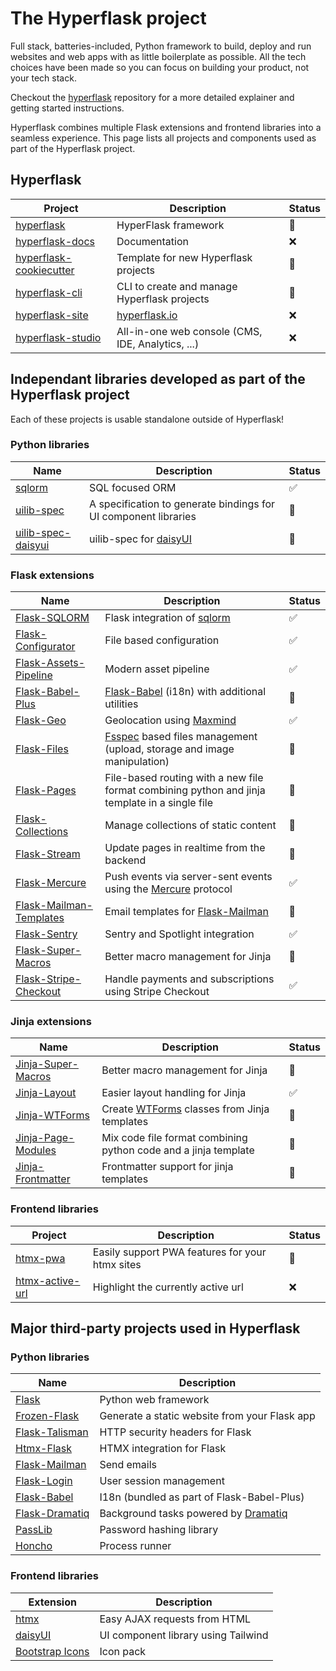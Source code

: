 # The Hyperflask project

Full stack, batteries-included, Python framework to build, deploy and run websites and web apps with as little boilerplate as possible. All the tech choices have been made so you can focus on building your product, not your tech stack.

Checkout the [hyperflask](https://github.com/hyperflask/hyperflask) repository for a more detailed explainer and getting started instructions.

Hyperflask combines multiple Flask extensions and frontend libraries into a seamless experience. This page lists all projects and components used as part of the Hyperflask project.

## Hyperflask

| Project | Description | Status |
| --- | --- | --- |
| [hyperflask](https://github.com/hyperflask/hyperflask) | HyperFlask framework | 🚧 |
| [hyperflask-docs](https://github.com/hyperflask/hyperflask-docs) | Documentation | ❌ |
| [hyperflask-cookiecutter](https://github.com/hyperflask/hyperflask-cookiecutter) | Template for new Hyperflask projects | 🚧 |
| [hyperflask-cli](https://github.com/hyperflask/hyperflask-cli) | CLI to create and manage Hyperflask projects | 🚧 |
| [hyperflask-site](https://github.com/hyperflask/hyperflask-docs) | [hyperflask.io](https://hyperflask.io) | ❌ |
| [hyperflask-studio](https://github.com/hyperflask/hyperflask-studio) | All-in-one web console (CMS, IDE, Analytics, ...) | ❌ |

## Independant libraries developed as part of the Hyperflask project

Each of these projects is usable standalone outside of Hyperflask!

### Python libraries

| Name | Description | Status |
| --- | --- | --- |
| [sqlorm](https://github.com/hyperflask/sqlorm) | SQL focused ORM | ✅ |
| [uilib-spec](https://github.com/hyperflask/uilib-spec) | A specification to generate bindings for UI component libraries | 🚧 |
| [uilib-spec-daisyui](https://github.com/hyperflask/uilib-spec-daisyui) | uilib-spec for [daisyUI](https://daisyui.com) | 🚧 |

### Flask extensions

| Name | Description | Status |
| --- | --- | --- |
| [Flask-SQLORM](https://github.com/hyperflask/flask-sqlorm) | Flask integration of [sqlorm](https://github.com/hyperflask/sqlorm) | ✅ |
| [Flask-Configurator](https://github.com/hyperflask/flask-configurator) | File based configuration | ✅ |
| [Flask-Assets-Pipeline](https://github.com/hyperflask/flask-assets-pipeline) | Modern asset pipeline | ✅ |
| [Flask-Babel-Plus]() | [Flask-Babel](https://github.com/python-babel/flask-babel) (i18n) with additional utilities | 🚧 |
| [Flask-Geo](https://github.com/hyperflask/flask-geo) | Geolocation using [Maxmind](https://www.maxmind.com/en/geoip-databases) | ✅ |
| [Flask-Files](https://github.com/hyperflask/flask-files) | [Fsspec](https://filesystem-spec.readthedocs.io/en/latest/) based files management (upload, storage and image manipulation) | 🚧 |
| [Flask-Pages](https://github.com/hyperflask/flask-pages) | File-based routing with a new file format combining python and jinja template in a single file | 🚧 |
| [Flask-Collections](https://github.com/hyperflask/flask-collections) | Manage collections of static content | 🚧 |
| [Flask-Stream](https://github.com/hyperflask/flask-stream) | Update pages in realtime from the backend | 🚧 |
| [Flask-Mercure](https://github.com/hyperflask/flask-mercure) | Push events via server-sent events using the [Mercure](https://mercure.rocks) protocol | ✅ |
| [Flask-Mailman-Templates](https://github.com/hyperflask/flask-mailman-templates) | Email templates for [Flask-Mailman](https://github.com/waynerv/flask-mailman) | 🚧 |
| [Flask-Sentry](https://github.com/hyperflask/flask-sentry) | Sentry and Spotlight integration | ✅ |
| [Flask-Super-Macros](https://github.com/hyperflask/flask-super-macros) | Better macro management for Jinja | 🚧 |
| [Flask-Stripe-Checkout](https://github.com/hyperflask/flask-stripe-checkout) | Handle payments and subscriptions using Stripe Checkout | ✅ |

### Jinja extensions

| Name | Description | Status |
| --- | --- | --- |
| [Jinja-Super-Macros](https://github.com/hyperflask/jinja-super-macros) | Better macro management for Jinja | 🚧 |
| [Jinja-Layout](https://github.com/hyperflask/jinja-layout) | Easier layout handling for Jinja | ✅ |
| [Jinja-WTForms](https://github.com/hyperflask/jinja-wtforms) | Create [WTForms](https://wtforms.readthedocs.io) classes from Jinja templates | 🚧 |
| [Jinja-Page-Modules](https://github.com/hyperflask/jinja-page-modules) | Mix code file format combining python code and a jinja template | 🚧 |
| [Jinja-Frontmatter](https://github.com/hyperflask/jinja-frontmatter) | Frontmatter support for jinja templates | 🚧 |

### Frontend libraries

| Project | Description | Status |
| --- | --- | --- |
| [htmx-pwa](https://github.com/hyperflask/htmx-pwa) | Easily support PWA features for your htmx sites | 🚧 |
| [htmx-active-url](https://github.com/hyperflask/htmx-active-url) | Highlight the currently active url | ❌ |

## Major third-party projects used in Hyperflask

### Python libraries

| Name | Description |
| --- | --- |
| [Flask](https://flask.palletsprojects.com) | Python web framework |
| [Frozen-Flask](https://github.com/Frozen-Flask/Frozen) | Generate a static website from your Flask app |
| [Flask-Talisman](https://github.com/wntrblm/flask-talisman) | HTTP security headers for Flask |
| [Htmx-Flask](https://github.com/sponsfreixes/htmx-flask) | HTMX integration for Flask |
| [Flask-Mailman](https://github.com/waynerv/flask-mailman) | Send emails |
| [Flask-Login](https://github.com/maxcountryman/flask-login) | User session management |
| [Flask-Babel](https://github.com/python-babel/flask-babel) | I18n (bundled as part of Flask-Babel-Plus) |
| [Flask-Dramatiq](https://flask-dramatiq.readthedocs.io) | Background tasks powered by [Dramatiq](https://dramatiq.io/) |
| [PassLib](https://passlib.readthedocs.io) | Password hashing library |
| [Honcho](https://github.com/nickstenning/honcho) | Process runner |

### Frontend libraries

| Extension | Description |
| --- | --- |
| [htmx](https://htmx.org/) | Easy AJAX requests from HTML |
| [daisyUI](https://daisyui.com/) | UI component library using Tailwind |
| [Bootstrap Icons](https://icons.getbootstrap.com/) | Icon pack |